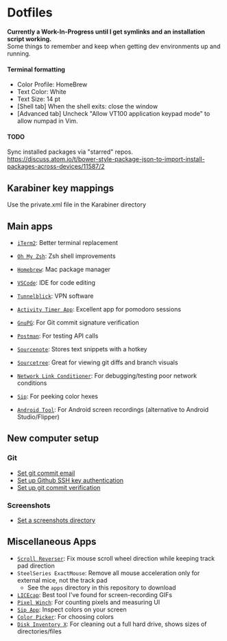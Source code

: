 # Dotfiles
**Currently a Work-In-Progress until I get symlinks and an installation script working.** <br>
Some things to remember and keep when getting dev environments up and running.

#### Terminal formatting
- Color Profile: HomeBrew
- Text Color: White
- Text Size: 14 pt
- [Shell tab] When the shell exits: close the window
- [Advanced tab] Uncheck "Allow VT100 application keypad mode" to allow numpad in Vim.

#### TODO
Sync installed packages via "starred" repos.
https://discuss.atom.io/t/bower-style-package-json-to-import-install-packages-across-devices/11587/2

## Karabiner key mappings
Use the private.xml file in the Karabiner directory

## Main apps
- [`iTerm2`](https://iterm2.com/): Better terminal replacement
- [`Oh My Zsh`](https://ohmyz.sh/): Zsh shell improvements
- [`Homebrew`](https://brew.sh/): Mac package manager
- [`VSCode`](https://code.visualstudio.com/): IDE for code editing

- [`Tunnelblick`](https://tunnelblick.net/downloads.html): VPN software
- [`Activity Timer App`](https://apps.apple.com/us/app/activity-timer/id808647808?mt=12): Excellent app for pomodoro sessions
- [`GnuPG`](https://www.gnupg.org/download/): For Git commit signature verification
- [`Postman`](https://www.postman.com/downloads/): For testing API calls
- [`Sourcenote`](https://www.sourcenoteapp.com/): Stores text snippets with a hotkey
- [`Sourcetree`](https://www.sourcetreeapp.com/): Great for viewing git diffs and branch visuals
- [`Network Link Conditioner`](https://nshipster.com/network-link-conditioner/): For debugging/testing poor network conditions
- [`Sip`](https://sipapp.io/): For peeking color hexes
- [`Android Tool`](https://github.com/muandrew/androidtool-mac/releases/): For Android screen recordings (alternative to Android Studio/Flipper)

## New computer setup
### Git
- [Set git commit email](https://help.github.com/en/github/setting-up-and-managing-your-github-user-account/setting-your-commit-email-address)
- [Set up Github SSH key authentication](https://help.github.com/en/github/authenticating-to-github/connecting-to-github-with-ssh)
- [Set up git commit verification](https://help.github.com/en/github/authenticating-to-github/managing-commit-signature-verification)
### Screenshots
- [Set a screenshots directory](https://apple.stackexchange.com/a/258696)

## Miscellaneous Apps
- [`Scroll Reverser`](https://pilotmoon.com/scrollreverser/): Fix mouse scroll wheel direction while keeping track pad direction
- `SteelSeries ExactMouse`: Remove all mouse acceleration only for external mice, not the track pad
  - See the `apps` directory in this repository to download
- [`LICEcap`](https://www.cockos.com/licecap/): Best tool I've found for screen-recording GIFs
- [`Pixel Winch`](https://www.ricciadams.com/projects/pixel-winch): For counting pixels and measuring UI
- [`Sip App`](http://sipapp.io/): Inspect colors on your screen
- [`Color Picker`](https://itunes.apple.com/us/app/color-picker/id641027709?mt=12): For choosing colors
- [`Disk Inventory X`](http://www.derlien.com/): For cleaning out a full hard drive, shows sizes of directories/files
